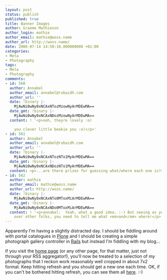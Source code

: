 ```yaml
---
layout: post
status: publish
published: true
title: Banner Images
author: Graeme Mathieson
author_login: mathie
author_email: mathie@woss.name
author_url: http://woss.name/
date: 2006-07-14 14:50:10.000000000 +01:00
categories:
- Meta
- Photography
tags:
- Meta
- Photography
comments:
- id: 560
  author: Annabel
  author_email: annabel@rubaidh.com
  author_url: ''
  date: !binary |-
    MjAwNi0wNy0xNCAxNTozMzowNyArMDEwMA==
  date_gmt: !binary |-
    MjAwNi0wNy0xNCAxNDozMzowNyArMDEwMA==
  content: ! '<p>ooh, theyre lovely :o)

    you clever little beakie you :o)</p>'
- id: 561
  author: Annabel
  author_email: annabel@rubaidh.com
  author_url: ''
  date: !binary |-
    MjAwNi0wNy0xNCAxNTozNTo1MyArMDEwMA==
  date_gmt: !binary |-
    MjAwNi0wNy0xNCAxNDozNTo1MyArMDEwMA==
  content: <p>...are there prizes for guessing what/where each one is?</p>
- id: 562
  author: mathie
  author_email: mathie@woss.name
  author_url: http://woss.name/
  date: !binary |-
    MjAwNi0wNy0xNCAxNTo0MToxMiArMDEwMA==
  date_gmt: !binary |-
    MjAwNi0wNy0xNCAxNDo0MToxMiArMDEwMA==
  content: ! '<p>annabel:  Yeah, what a good idea. :-) But seeing as you have an advantage
    over other folks, you need to tell me what <em>and</em> where!</p>'
---
```

Apparently I'm having a slightly distracted day.  I should be fiddling around with portal catalogues in [Plone](http://www.plone.org/) and I should be creating a simple photograph gallery controller in [Rails](http://www.rubyonrails.org/) but instead I'm fiddling with my blog...

If you visit the [home page](http://woss.name/) (or any other page, for that matter, just not through your RSS aggregator!), you'll now be treated to a selection of my photographs that I reckon work reasonably well cropped in about 7x2 format.  Keep hitting refresh and you should get a new one each time.  OK, if you can't be bothered hitting refresh, you can see them all [here](http://woss.name/wp-content/themes/k2-svn/images/headers/). :-)
